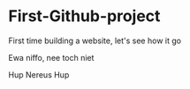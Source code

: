 # First-Github-project
First time building a website, let's see how it go

Ewa niffo, nee toch niet

Hup Nereus Hup
